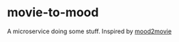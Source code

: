 # movie-to-mood

A microservice doing some stuff. Inspired by [mood2movie](https://mood2movie.com/)
